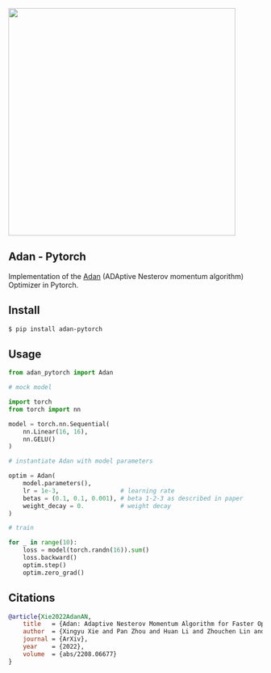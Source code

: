 <img src="./adan-pseudocode.png" width="450px"></img>

## Adan - Pytorch

Implementation of the <a href="https://arxiv.org/abs/2208.06677">Adan</a> (ADAptive Nesterov momentum algorithm) Optimizer in Pytorch.

## Install

```bash
$ pip install adan-pytorch
```

## Usage

```python
from adan_pytorch import Adan

# mock model

import torch
from torch import nn

model = torch.nn.Sequential(
    nn.Linear(16, 16),
    nn.GELU()
)

# instantiate Adan with model parameters

optim = Adan(
    model.parameters(),
    lr = 1e-3,                 # learning rate
    betas = (0.1, 0.1, 0.001), # beta 1-2-3 as described in paper
    weight_decay = 0.          # weight decay
)

# train

for _ in range(10):
    loss = model(torch.randn(16)).sum()
    loss.backward()
    optim.step()
    optim.zero_grad()

```

## Citations

```bibtex
@article{Xie2022AdanAN,
    title   = {Adan: Adaptive Nesterov Momentum Algorithm for Faster Optimizing Deep Models},
    author  = {Xingyu Xie and Pan Zhou and Huan Li and Zhouchen Lin and Shuicheng Yan},
    journal = {ArXiv},
    year    = {2022},
    volume  = {abs/2208.06677}
}
```
